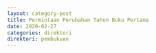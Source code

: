 ```yaml
---
layout: category-post
title: Permintaan Perubahan Tahun Buku Pertama
date: 2020-02-27
categories: direktori
direktori: pembukuan
---
```

